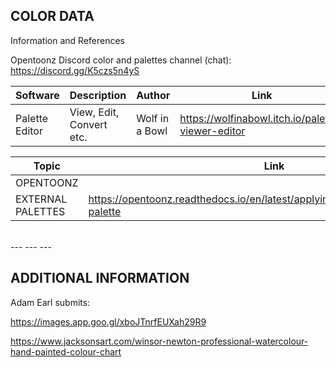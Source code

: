 COLOR DATA
---
Information and References

Opentoonz Discord color and palettes channel (chat):  https://discord.gg/K5czs5n4yS

|Software|Description|Author|Link|
|-|-|-|-|
|Palette Editor|View, Edit, Convert etc.|Wolf in a Bowl|https://wolfinabowl.itch.io/palette-viewer-editor|


|Topic|Link|
|-|-|
|OPENTOONZ||
|EXTERNAL PALETTES|  https://opentoonz.readthedocs.io/en/latest/applying_special_fx.html#external-palette|

<br>
---
---
---

ADDITIONAL INFORMATION
---
Adam Earl submits:

https://images.app.goo.gl/xboJTnrfEUXah29R9

https://www.jacksonsart.com/winsor-newton-professional-watercolour-hand-painted-colour-chart

